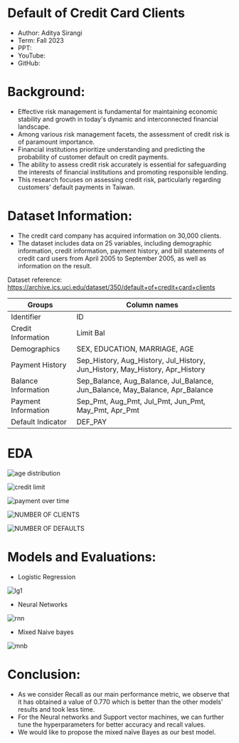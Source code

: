 # ﻿Default of Credit Card Clients

- Author: Aditya Sirangi
- Term: Fall 2023
- PPT:
- YouTube:
- GitHub:

# Background:

- Effective risk management is fundamental for maintaining economic stability and growth in today's dynamic and interconnected financial landscape.
- Among various risk management facets, the assessment of credit risk is of paramount importance.
- Financial institutions prioritize understanding and predicting the probability of customer default on credit payments.
- The ability to assess credit risk accurately is essential for safeguarding the interests of financial institutions and promoting responsible lending.
- This research focuses on assessing credit risk, particularly regarding customers' default payments in Taiwan.

# Dataset Information:

- The credit card company has acquired information on 30,000 clients.
- The dataset includes data on 25 variables, including demographic information, credit information, payment history, and bill statements of credit card users from April 2005 to September 2005, as well as information on the result.

Dataset reference: https://archive.ics.uci.edu/dataset/350/default+of+credit+card+clients

|Groups|Column names|
| - | - |
|Identifier|ID|
|Credit Information|Limit Bal|
|Demographics|SEX, EDUCATION, MARRIAGE, AGE|
|Payment History|Sep\_History, Aug\_History, Jul\_History, Jun\_History, May\_History, Apr\_History|
|Balance Information|Sep\_Balance, Aug\_Balance, Jul\_Balance, Jun\_Balance, May\_Balance, Apr\_Balance|
|Payment Information|Sep\_Pmt, Aug\_Pmt, Jul\_Pmt, Jun\_Pmt, May\_Pmt, Apr\_Pmt|
|Default Indicator|DEF\_PAY|


# EDA


![age distribution](https://github.com/DATA-606-2023-FALL-MONDAY/Sirangi_Aditya/assets/144384906/f669cc42-951a-4e0d-b95a-890fb7b50bef)




![credit limit](https://github.com/DATA-606-2023-FALL-MONDAY/Sirangi_Aditya/assets/144384906/9fc88783-0365-4735-954c-746fcd84c112)




![payment over time](https://github.com/DATA-606-2023-FALL-MONDAY/Sirangi_Aditya/assets/144384906/33a0bbb1-4b62-4d71-9e3b-2c541ad2c62e)




![NUMBER OF CLIENTS](https://github.com/DATA-606-2023-FALL-MONDAY/Sirangi_Aditya/assets/144384906/c7983914-8140-4a47-853b-fd40fa24eb7e)




![NUMBER OF DEFAULTS](https://github.com/DATA-606-2023-FALL-MONDAY/Sirangi_Aditya/assets/144384906/b41a92f3-6470-4146-8374-279f70f43b67)





# Models and Evaluations:

- Logistic Regression

![lg1](https://github.com/DATA-606-2023-FALL-MONDAY/Sirangi_Aditya/assets/144384906/c0cf8e5d-2d33-47ad-9ba3-6100e488b756)







- Neural Networks


![rnn](https://github.com/DATA-606-2023-FALL-MONDAY/Sirangi_Aditya/assets/144384906/1a606ec2-6d6f-486a-933d-572e155fcb80)








- Mixed Naive bayes

![mnb](https://github.com/DATA-606-2023-FALL-MONDAY/Sirangi_Aditya/assets/144384906/c55f3ca8-0128-4f1a-adee-70c7162c97fe)

# Conclusion:

- As we consider Recall as our main performance metric, we observe that it has obtained a value of 0.770 which is better than the other models' results and took less time.
- For the Neural networks and Support vector machines, we can further tune the hyperparameters for better accuracy and recall values.
- We would like to propose the mixed naïve Bayes as our best model.



